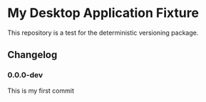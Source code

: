 # My Desktop Application Fixture

This repository is a test for the deterministic versioning package.

## Changelog

### 0.0.0-dev

This is my first commit

